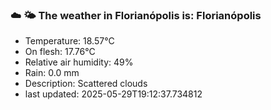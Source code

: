 ### ☁️ 🌤️  The weather in Florianópolis is: Florianópolis

- Temperature: 18.57°C
- On flesh: 17.76°C
- Relative air humidity: 49%
- Rain: 0.0 mm
- Description: Scattered clouds
- last updated: 2025-05-29T19:12:37.734812
